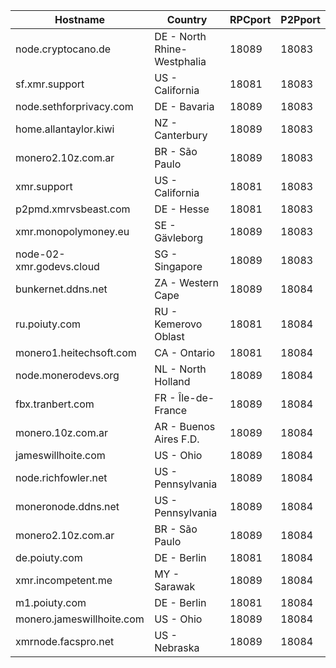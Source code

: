 Hostname | Country | RPCport | P2Pport
--- | --- | --- | ---
node.cryptocano.de | DE - North Rhine-Westphalia | 18089 | 18083
sf.xmr.support | US - California | 18081 | 18083
node.sethforprivacy.com | DE - Bavaria | 18089 | 18083
home.allantaylor.kiwi | NZ - Canterbury | 18089 | 18083
monero2.10z.com.ar | BR - São Paulo | 18089 | 18083
xmr.support | US - California | 18081 | 18083
p2pmd.xmrvsbeast.com | DE - Hesse | 18081 | 18083
xmr.monopolymoney.eu | SE - Gävleborg | 18089 | 18083
node-02-xmr.godevs.cloud | SG - Singapore | 18089 | 18083
bunkernet.ddns.net | ZA - Western Cape | 18089 | 18084
ru.poiuty.com | RU - Kemerovo Oblast | 18081 | 18084
monero1.heitechsoft.com | CA - Ontario | 18081 | 18084
node.monerodevs.org | NL - North Holland | 18089 | 18084
fbx.tranbert.com | FR - Île-de-France | 18089 | 18084
monero.10z.com.ar | AR - Buenos Aires F.D. | 18089 | 18084
jameswillhoite.com | US - Ohio | 18089 | 18084
node.richfowler.net | US - Pennsylvania | 18089 | 18084
moneronode.ddns.net | US - Pennsylvania | 18089 | 18084
monero2.10z.com.ar | BR - São Paulo | 18089 | 18084
de.poiuty.com | DE - Berlin | 18081 | 18084
xmr.incompetent.me | MY - Sarawak | 18089 | 18084
m1.poiuty.com | DE - Berlin | 18081 | 18084
monero.jameswillhoite.com | US - Ohio | 18089 | 18084
xmrnode.facspro.net | US - Nebraska | 18089 | 18084
